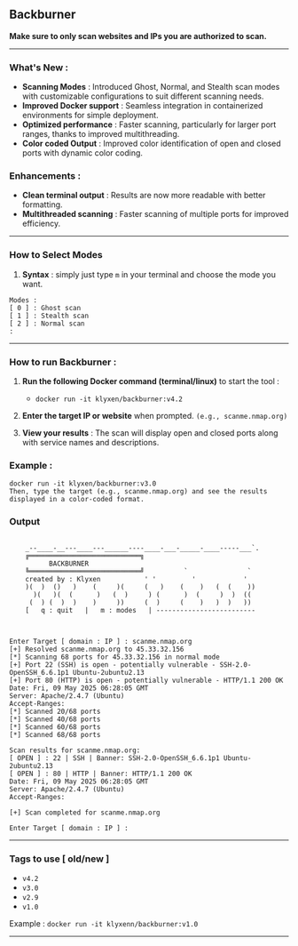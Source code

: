 ## Backburner 

**Make sure to only scan websites and IPs you are authorized to scan.**
___

### What's New :
- **Scanning Modes** : Introduced Ghost, Normal, and Stealth scan modes with customizable configurations to suit different scanning needs.
- **Improved Docker support** : Seamless integration in containerized environments for simple deployment.
- **Optimized performance** : Faster scanning, particularly for larger port ranges, thanks to improved multithreading.
- **Color coded Output** : Improved color identification of open and closed ports with dynamic color coding.

### Enhancements :
- **Clean terminal output** : Results are now more readable with better formatting.
- **Multithreaded scanning** : Faster scanning of multiple ports for improved efficiency.
___
### How to Select Modes
1. **Syntax** : simply just type `m` in your terminal and choose the mode you want.

```
Modes : 
[ 0 ] : Ghost scan
[ 1 ] : Stealth scan
[ 2 ] : Normal scan
: 
```

___
### How to run Backburner :
1. **Run the following Docker command (terminal/linux)** to start the tool :
   - `docker run -it klyxen/backburner:v4.2` 
   
2. **Enter the target IP or website** when prompted. `(e.g., scanme.nmap.org)`

3. **View your results** : The scan will display open and closed ports along with service names and descriptions.

### Example :
```
docker run -it klyxen/backburner:v3.0
Then, type the target (e.g., scanme.nmap.org) and see the results displayed in a color-coded format.
```
### Output
```

    _--____-__---____---______----____-___-_____-____-----___`.
    ╔════════════════════════════╗
          BACKBURNER
    ╚════════════════════════════╝          `               `
    created by : Klyxen           ' '         '            '
    )(  )  ()   )    (     )(     (   )    (    )   (  (    ))
      )(   )(  (      )   (  )     ) (      )  (     )  )  ((
     (  ) (  )  )    )     ))     (  )     (    )   )  )   ))
    [   q : quit   |   m : modes   | -------------------------


    
Enter Target [ domain : IP ] : scanme.nmap.org
[+] Resolved scanme.nmap.org to 45.33.32.156
[*] Scanning 68 ports for 45.33.32.156 in normal mode
[+] Port 22 (SSH) is open - potentially vulnerable - SSH-2.0-OpenSSH_6.6.1p1 Ubuntu-2ubuntu2.13
[+] Port 80 (HTTP) is open - potentially vulnerable - HTTP/1.1 200 OK
Date: Fri, 09 May 2025 06:28:05 GMT
Server: Apache/2.4.7 (Ubuntu)
Accept-Ranges: 
[*] Scanned 20/68 ports
[*] Scanned 40/68 ports
[*] Scanned 60/68 ports
[*] Scanned 68/68 ports

Scan results for scanme.nmap.org:
[ OPEN ] : 22 | SSH | Banner: SSH-2.0-OpenSSH_6.6.1p1 Ubuntu-2ubuntu2.13
[ OPEN ] : 80 | HTTP | Banner: HTTP/1.1 200 OK
Date: Fri, 09 May 2025 06:28:05 GMT
Server: Apache/2.4.7 (Ubuntu)
Accept-Ranges: 

[+] Scan completed for scanme.nmap.org

Enter Target [ domain : IP ] : 
```
___

### Tags to use [ old/new ]

- `v4.2`
- `v3.0`
- `v2.9`
- `v1.0`

Example : `docker run -it klyxenn/backburner:v1.0`

___





